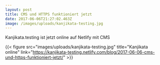 ```yaml
---
layout: post
title: CMS und HTTPS funktioniert jetzt
date: 2017-06-06T21:27:02.463Z
image: /images/uploads/kanjikata-testing.jpg
---
```

Kanjikata.testing ist jetzt online auf Netlify mit CMS

{{< figure src="images/uploads/kanjikata-testing.jpg" title="Kanjikata online" link="https://kanjikata-testing.netlify.com/blog/2017-06-06-cms-und-https-funktioniert-jetzt/" >}}
